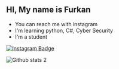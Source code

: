 ## HI, My name is Furkan
- You can reach me with instagram 
- I'm learning python, C#, Cyber Security
- I'm a student

[![Instagram Badge](https://img.shields.io/badge/-Instagram-C13584?style=flat-quare&labelColor=C13584&logo=instagram&logoColor=white&link=link)](https://www.instagram.com/furkann.sh/) 

![Github stats 2](https://github-readme-stats.vercel.app/api?username=Kerxunos&show_icons=true&theme=radical)
